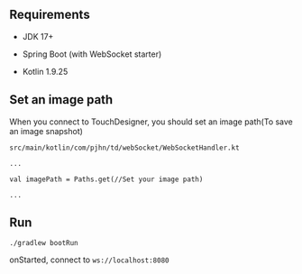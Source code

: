 ## Requirements

- JDK 17+

- Spring Boot (with WebSocket starter)

- Kotlin 1.9.25

## Set an image path
When you connect to TouchDesigner, you should set an image path(To save an image snapshot)

```
src/main/kotlin/com/pjhn/td/webSocket/WebSocketHandler.kt

...

val imagePath = Paths.get(//Set your image path)

...

```

## Run
```
./gradlew bootRun
```

onStarted, connect to  `ws://localhost:8080`
##

